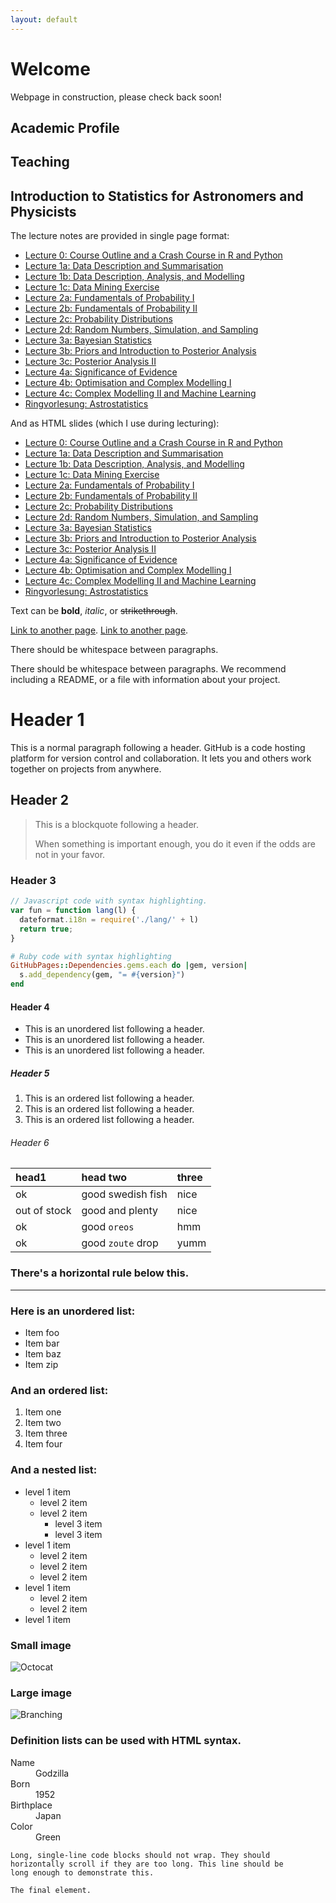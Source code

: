 ```yaml
---
layout: default
---
```


# Welcome 

Webpage in construction, please check back soon!

## Academic Profile 

## Teaching 

## Introduction to Statistics for Astronomers and Physicists 

The lecture notes are provided in single page format: 

- [Lecture 0: Course Outline and a Crash Course in R and Python](https://github.com/AngusWright/AstroStats/blob/master/HTML_page/IntroductionToStatistics_Section0_html.html)
- [Lecture 1a: Data Description and Summarisation](https://github.com/AngusWright/AstroStats/blob/master/HTML_page/IntroductionToStatistics_Section1a_html.html)
- [Lecture 1b: Data Description, Analysis, and Modelling](https://github.com/AngusWright/AstroStats/blob/master/HTML_page/IntroductionToStatistics_Section1b_html.html)
- [Lecture 1c: Data Mining Exercise](https://github.com/AngusWright/AstroStats/blob/master/HTML_slides/IntroductionToStatistics_Section1c_slidy.html)
- [Lecture 2a: Fundamentals of Probability I](https://github.com/AngusWright/AstroStats/blob/master/HTML_page/IntroductionToStatistics_Section2a_html.html)
- [Lecture 2b: Fundamentals of Probability II](https://github.com/AngusWright/AstroStats/blob/master/HTML_page/IntroductionToStatistics_Section2b_html.html)
- [Lecture 2c: Probability Distributions](https://github.com/AngusWright/AstroStats/blob/master/HTML_page/IntroductionToStatistics_Section2c_html.html)
- [Lecture 2d: Random Numbers, Simulation, and Sampling](https://github.com/AngusWright/AstroStats/blob/master/HTML_page/IntroductionToStatistics_Section2d_html.html)
- [Lecture 3a: Bayesian Statistics](https://github.com/AngusWright/AstroStats/blob/master/HTML_page/IntroductionToStatistics_Section3a_html.html)
- [Lecture 3b: Priors and Introduction to Posterior Analysis](https://github.com/AngusWright/AstroStats/blob/master/HTML_page/IntroductionToStatistics_Section3b_html.html)
- [Lecture 3c: Posterior Analysis II](https://github.com/AngusWright/AstroStats/blob/master/HTML_page/IntroductionToStatistics_Section3c_html.html)
- [Lecture 4a: Significance of Evidence](https://github.com/AngusWright/AstroStats/blob/master/HTML_page/IntroductionToStatistics_Section4a_html.html)
- [Lecture 4b: Optimisation and Complex Modelling I](https://github.com/AngusWright/AstroStats/blob/master/HTML_page/IntroductionToStatistics_Section4b_html.html)
- [Lecture 4c: Complex Modelling II and Machine Learning](https://github.com/AngusWright/AstroStats/blob/master/HTML_page/IntroductionToStatistics_Section4c_html.html)
- [Ringvorlesung: Astrostatistics](https://github.com/AngusWright/AstroStats/blob/master/HTML_page/Ringvorlesung_html.html)

And as HTML slides (which I use during lecturing): 

- [Lecture 0: Course Outline and a Crash Course in R and Python](https://github.com/AngusWright/AstroStats/blob/master/HTML_slides/IntroductionToStatistics_Section0_slidy.html)
- [Lecture 1a: Data Description and Summarisation](https://github.com/AngusWright/AstroStats/blob/master/HTML_slides/IntroductionToStatistics_Section1a_slidy.html)
- [Lecture 1b: Data Description, Analysis, and Modelling](https://github.com/AngusWright/AstroStats/blob/master/HTML_slides/IntroductionToStatistics_Section1b_slidy.html)
- [Lecture 1c: Data Mining Exercise](https://github.com/AngusWright/AstroStats/blob/master/HTML_slides/IntroductionToStatistics_Section1c_slidy.html)
- [Lecture 2a: Fundamentals of Probability I](https://github.com/AngusWright/AstroStats/blob/master/HTML_slides/IntroductionToStatistics_Section2a_slidy.html)
- [Lecture 2b: Fundamentals of Probability II](https://github.com/AngusWright/AstroStats/blob/master/HTML_slides/IntroductionToStatistics_Section2b_slidy.html)
- [Lecture 2c: Probability Distributions](https://github.com/AngusWright/AstroStats/blob/master/HTML_slides/IntroductionToStatistics_Section2c_slidy.html)
- [Lecture 2d: Random Numbers, Simulation, and Sampling](https://github.com/AngusWright/AstroStats/blob/master/HTML_slides/IntroductionToStatistics_Section2d_slidy.html)
- [Lecture 3a: Bayesian Statistics](https://github.com/AngusWright/AstroStats/blob/master/HTML_slides/IntroductionToStatistics_Section3a_slidy.html)
- [Lecture 3b: Priors and Introduction to Posterior Analysis](https://github.com/AngusWright/AstroStats/blob/master/HTML_slides/IntroductionToStatistics_Section3b_slidy.html)
- [Lecture 3c: Posterior Analysis II](https://github.com/AngusWright/AstroStats/blob/master/HTML_slides/IntroductionToStatistics_Section3c_slidy.html)
- [Lecture 4a: Significance of Evidence](https://github.com/AngusWright/AstroStats/blob/master/HTML_slides/IntroductionToStatistics_Section4a_slidy.html)
- [Lecture 4b: Optimisation and Complex Modelling I](https://github.com/AngusWright/AstroStats/blob/master/HTML_slides/IntroductionToStatistics_Section4b_slidy.html)
- [Lecture 4c: Complex Modelling II and Machine Learning](https://github.com/AngusWright/AstroStats/blob/master/HTML_slides/IntroductionToStatistics_Section4c_slidy.html)
- [Ringvorlesung: Astrostatistics](https://github.com/AngusWright/AstroStats/blob/master/HTML_slides/Ringvorlesung_slidy.html)

Text can be **bold**, _italic_, or ~~strikethrough~~.

[Link to another page](https://anguswright.github.io/another_page.html).
[Link to another page](./another_page.html).

There should be whitespace between paragraphs.

There should be whitespace between paragraphs. We recommend including a README, or a file with information about your
project.

# Header 1

This is a normal paragraph following a header. GitHub is a code hosting platform for version control and collaboration.
It lets you and others work together on projects from anywhere.

## Header 2

> This is a blockquote following a header.
>
> When something is important enough, you do it even if the odds are not in your favor.

### Header 3

```js
// Javascript code with syntax highlighting.
var fun = function lang(l) {
  dateformat.i18n = require('./lang/' + l)
  return true;
}
```

```ruby
# Ruby code with syntax highlighting
GitHubPages::Dependencies.gems.each do |gem, version|
  s.add_dependency(gem, "= #{version}")
end
```

#### Header 4

*   This is an unordered list following a header.
*   This is an unordered list following a header.
*   This is an unordered list following a header.

##### Header 5

1.  This is an ordered list following a header.
2.  This is an ordered list following a header.
3.  This is an ordered list following a header.

###### Header 6

| head1        | head two          | three |
|:-------------|:------------------|:------|
| ok           | good swedish fish | nice  |
| out of stock | good and plenty   | nice  |
| ok           | good `oreos`      | hmm   |
| ok           | good `zoute` drop | yumm  |

### There's a horizontal rule below this.

* * *

### Here is an unordered list:

*   Item foo
*   Item bar
*   Item baz
*   Item zip

### And an ordered list:

1.  Item one
1.  Item two
1.  Item three
1.  Item four

### And a nested list:

- level 1 item
  - level 2 item
  - level 2 item
    - level 3 item
    - level 3 item
- level 1 item
  - level 2 item
  - level 2 item
  - level 2 item
- level 1 item
  - level 2 item
  - level 2 item
- level 1 item

### Small image

![Octocat](https://github.githubassets.com/images/icons/emoji/octocat.png)

### Large image

![Branching](https://guides.github.com/activities/hello-world/branching.png)


### Definition lists can be used with HTML syntax.

<dl>
<dt>Name</dt>
<dd>Godzilla</dd>
<dt>Born</dt>
<dd>1952</dd>
<dt>Birthplace</dt>
<dd>Japan</dd>
<dt>Color</dt>
<dd>Green</dd>
</dl>

```
Long, single-line code blocks should not wrap. They should horizontally scroll if they are too long. This line should be
long enough to demonstrate this.
```

```
The final element.
```
